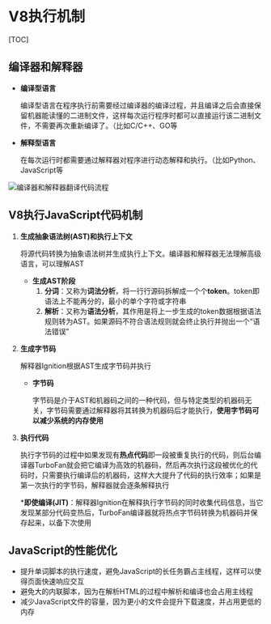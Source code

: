 # V8执行机制

[TOC]

## 编译器和解释器

- **编译型语言**

  编译型语言在程序执行前需要经过编译器的编译过程，并且编译之后会直接保留机器能读懂的二进制文件，这样每次运行程序时都可以直接运行该二进制文件，不需要再次重新编译了。（比如C/C++、GO等

- **解释型语言**

  在每次运行时都需要通过解释器对程序进行动态解释和执行。（比如Python、JavaScript等

![编译器和解释器翻译代码流程](F:\前端笔记\studyNote\images\编译器和解释器翻译代码流程.jpg)



## V8执行JavaScript代码机制

1. **生成抽象语法树(AST)和执行上下文**

   将源代码转换为抽象语法树并生成执行上下文。编译器和解释器无法理解高级语言，可以理解AST

   - **生成AST阶段**
     1. **分词**：又称为**词法分析**，将一行行源码拆解成一个个**token**。token即语法上不能再分的，最小的单个字符或字符串
     2. **解析**：又称为**语法分析**，其作用是将上一步生成的token数据根据语法规则转为AST。如果源码不符合语法规则就会终止执行并抛出一个“语法错误”

2. **生成字节码**

   解释器Ignition根据AST生成字节码并执行

   - **字节码**

     字节码是介于AST和机器码之间的一种代码，但与特定类型的机器码无关，字节码需要通过解释器将其转换为机器码后才能执行，**使用字节码可以减少系统的内存使用**

3. **执行代码**

   执行字节码的过程中如果发现有**热点代码**即一段被重复执行的代码，则后台编译器TurboFan就会把它编译为高效的机器码，然后再次执行这段被优化的代码时，只需要执行编译后的机器码，这样大大提升了代码的执行效率；如果是第一次执行的字节码，解释器就会逐条解释执行

   ***即使编译(JIT)**：解释器Ignition在解释执行字节码的同时收集代码信息，当它发现某部分代码变热后，TurboFan编译器就将热点字节码转换为机器码并保存起来，以备下次使用



## JavaScript的性能优化

- 提升单词脚本的执行速度，避免JavaScript的长任务霸占主线程，这样可以使得页面快速响应交互
- 避免大的内联脚本，因为在解析HTML的过程中解析和编译也会占用主线程
- 减少JavaScript文件的容量，因为更小的文件会提升下载速度，并占用更低的内存